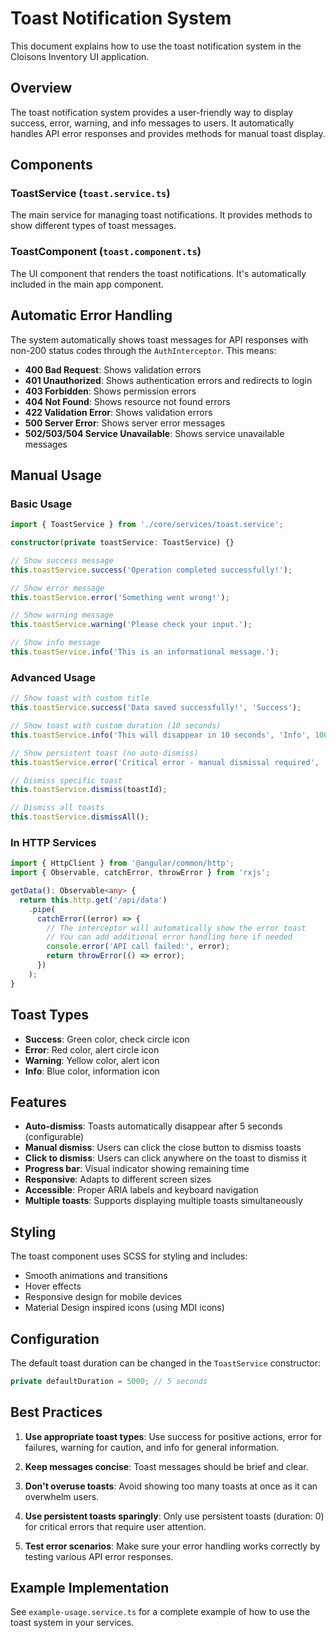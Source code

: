 # Toast Notification System

This document explains how to use the toast notification system in the Cloisons Inventory UI application.

## Overview

The toast notification system provides a user-friendly way to display success, error, warning, and info messages to users. It automatically handles API error responses and provides methods for manual toast display.

## Components

### ToastService (`toast.service.ts`)

The main service for managing toast notifications. It provides methods to show different types of toast messages.

### ToastComponent (`toast.component.ts`)

The UI component that renders the toast notifications. It's automatically included in the main app component.

## Automatic Error Handling

The system automatically shows toast messages for API responses with non-200 status codes through the `AuthInterceptor`. This means:

- **400 Bad Request**: Shows validation errors
- **401 Unauthorized**: Shows authentication errors and redirects to login
- **403 Forbidden**: Shows permission errors
- **404 Not Found**: Shows resource not found errors
- **422 Validation Error**: Shows validation errors
- **500 Server Error**: Shows server error messages
- **502/503/504 Service Unavailable**: Shows service unavailable messages

## Manual Usage

### Basic Usage

```typescript
import { ToastService } from './core/services/toast.service';

constructor(private toastService: ToastService) {}

// Show success message
this.toastService.success('Operation completed successfully!');

// Show error message
this.toastService.error('Something went wrong!');

// Show warning message
this.toastService.warning('Please check your input.');

// Show info message
this.toastService.info('This is an informational message.');
```

### Advanced Usage

```typescript
// Show toast with custom title
this.toastService.success('Data saved successfully!', 'Success');

// Show toast with custom duration (10 seconds)
this.toastService.info('This will disappear in 10 seconds', 'Info', 10000);

// Show persistent toast (no auto-dismiss)
this.toastService.error('Critical error - manual dismissal required', 'Error', 0);

// Dismiss specific toast
this.toastService.dismiss(toastId);

// Dismiss all toasts
this.toastService.dismissAll();
```

### In HTTP Services

```typescript
import { HttpClient } from '@angular/common/http';
import { Observable, catchError, throwError } from 'rxjs';

getData(): Observable<any> {
  return this.http.get('/api/data')
    .pipe(
      catchError((error) => {
        // The interceptor will automatically show the error toast
        // You can add additional error handling here if needed
        console.error('API call failed:', error);
        return throwError(() => error);
      })
    );
}
```

## Toast Types

- **Success**: Green color, check circle icon
- **Error**: Red color, alert circle icon
- **Warning**: Yellow color, alert icon
- **Info**: Blue color, information icon

## Features

- **Auto-dismiss**: Toasts automatically disappear after 5 seconds (configurable)
- **Manual dismiss**: Users can click the close button to dismiss toasts
- **Click to dismiss**: Users can click anywhere on the toast to dismiss it
- **Progress bar**: Visual indicator showing remaining time
- **Responsive**: Adapts to different screen sizes
- **Accessible**: Proper ARIA labels and keyboard navigation
- **Multiple toasts**: Supports displaying multiple toasts simultaneously

## Styling

The toast component uses SCSS for styling and includes:
- Smooth animations and transitions
- Hover effects
- Responsive design for mobile devices
- Material Design inspired icons (using MDI icons)

## Configuration

The default toast duration can be changed in the `ToastService` constructor:

```typescript
private defaultDuration = 5000; // 5 seconds
```

## Best Practices

1. **Use appropriate toast types**: Use success for positive actions, error for failures, warning for caution, and info for general information.

2. **Keep messages concise**: Toast messages should be brief and clear.

3. **Don't overuse toasts**: Avoid showing too many toasts at once as it can overwhelm users.

4. **Use persistent toasts sparingly**: Only use persistent toasts (duration: 0) for critical errors that require user attention.

5. **Test error scenarios**: Make sure your error handling works correctly by testing various API error responses.

## Example Implementation

See `example-usage.service.ts` for a complete example of how to use the toast system in your services.
